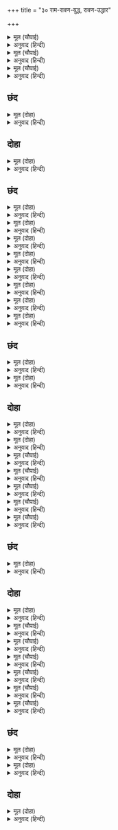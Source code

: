 +++
title = "३० राम-रावण-युद्ध, रावण-उद्धार"

+++


<details><summary>मूल (चौपाई)</summary>

इहाँ अर्धनिसि रावनु जागा।  
निज सारथि सन खीझन लागा॥  
सठ रनभूमि छड़ाइसि मोही।  
धिग धिग अधम मंदमति तोही॥
</details>

<details><summary>अनुवाद (हिन्दी)</summary>

इकडे अर्ध्या रात्री रावण मूर्च्छेतून जागा झाला आणि आपल्या सारथ्यावर रुष्ट होऊन म्हणू लागला, ‘अरे मूर्खा, तू मला रणभूमीतून दूर केलेस. अरे अधमा, अरे मंदबुद्धीच्या, तुझा धिक्कार असो, धिक्कार असो.’॥ ४॥
</details>

<details><summary>मूल (चौपाई)</summary>

तेहिं पद गहि बहु बिधि समुझावा।  
भोरु भएँ रथ चढ़ि पुनि धावा॥  
सुनि आगवनु दसानन केरा।  
कपि दल खरभर भयउ घनेरा॥
</details>

<details><summary>अनुवाद (हिन्दी)</summary>

सारथ्याने त्याचे पाय धरून अनेक प्रकारे समजावले. सकाळ होताच रावण रथात बसून पुन्हा धावला. रावण येत आहे, हे ऐकून वानरांच्या सेनेत खळबळ माजली.॥ ५॥
</details>

<details><summary>मूल (चौपाई)</summary>

जहँ तहँ भूधर बिटप उपारी।  
धाए कटकटाइ भट भारी॥
</details>

<details><summary>अनुवाद (हिन्दी)</summary>

ते महान वानर योद्धे इकडून तिकडून पर्वत व वृक्ष उपटून घेऊन रागाने दात खात धावून गेले.॥ ६॥
</details>

## छंद


<details><summary>मूल (दोहा)</summary>

धाए जो मर्कट बिकट भालु कराल कर भूधर धरा।  
अति कोप करहिं प्रहार मारत भजि चले रजनीचरा॥  
बिचलाइ दल बलवंत कीसन्ह घेरि पुनि रावनु लियो।  
चहुँ दिसि चपेटन्हि मारि नखन्हि बिदारि तनु ब्याकुल कियो॥
</details>

<details><summary>अनुवाद (हिन्दी)</summary>

ती अक्राळ विक्राळ वानर-अस्वले हातांमध्ये पर्वत घेऊन धावली. ती अत्यंत क्रोधाने प्रहार करीत होती. त्यांनी मारल्यामुळे राक्षस पळून गेले. बलवान वानरांनी शत्रुसेनेला गडबडून टाकले आणि नंतर रावणाला वेढले. चोहीकडून थपडा मारून व नखांनी त्याचे शरीर विदीर्ण करून वानरांनी त्याला व्याकूळ करून टाकले.
</details>

## दोहा


<details><summary>मूल (दोहा)</summary>

देखि महा मर्कट प्रबल रावन कीन्ह बिचार।  
अंतरहित होइ निमिष महुँ कृत माया बिस्तार॥ १००॥
</details>

<details><summary>अनुवाद (हिन्दी)</summary>

वानर फारच प्रबळ होत आहेत, असे पाहून रावणाने विचार केला आणि अदृश्य होऊन क्षणात त्याने माया पसरली.॥ १००॥
</details>

## छंद


<details><summary>मूल (दोहा)</summary>

जब कीन्ह तेहिं पाषंड।  
भए प्रगट जंतु प्रचंड॥  
बेताल भूत पिसाच।  
कर धरें धनु नाराच॥
</details>

<details><summary>अनुवाद (हिन्दी)</summary>

त्याने माया टाकताच भयंकर जीव प्रकट झाले. वेताळ, भूत आणि पिशाच हे हातामध्ये धनुष्यबाण घेऊन प्रकट झाले. ॥ १॥
</details>

<details><summary>मूल (दोहा)</summary>

जोगिनि गहें करबाल।  
एक हाथ मनुज कपाल॥  
करि सद्य सोनित पान।  
नाचहिं करहिं बहु गान॥
</details>

<details><summary>अनुवाद (हिन्दी)</summary>

योगिनी एका हातात तलवार आणि दुसऱ्या हातात माणसाची कवटी घेऊन ताजे रक्त पिऊन नाचू लागल्या आणि तऱ्हेतऱ्हेची गाणी गाऊ लागल्या.॥ २॥
</details>

<details><summary>मूल (दोहा)</summary>

धरु मारु बोलहिं घोर।  
रहि पूरि धुनि चहुँ ओर॥  
मुख बाइ धावहिं खान।  
तब लगे कीस परान॥
</details>

<details><summary>अनुवाद (हिन्दी)</summary>

त्या ‘पकडा, मारा’ इत्यादी कर्कश आवाजात बोलत होत्या. चारी दिशा या आवाजाने भरून गेल्या. त्या तोंड उघडून खाण्यासाठी धावल्या, तेव्हा वानर पळू लागले.॥३॥
</details>

<details><summary>मूल (दोहा)</summary>

जहँ जाहिं मर्कट भागि।  
तहँ बरत देखहिं आगि॥  
भए बिकल बानर भालु।  
पुनि लाग बरषै बालु॥
</details>

<details><summary>अनुवाद (हिन्दी)</summary>

वानर पळून जिथे जिथे जात, तिथे आग लागलेली दिसे. वानर-अस्वले व्याकूळ झाले. मग रावण वाळूचा वर्षाव करू लागला. ॥ ४॥
</details>

<details><summary>मूल (दोहा)</summary>

जहँ तहँ थकित करि कीस।  
गर्जेउ बहुरि दससीस॥  
लछिमन कपीस समेत।  
भए सकल बीर अचेत॥
</details>

<details><summary>अनुवाद (हिन्दी)</summary>

वानरांना जिकडे तिकडे दमवून रावण पुन्हा गरजला. त्यामुळे लक्ष्मण आणि सुग्रीव यांच्यासह सर्व वीर बेशुद्ध झाले.॥ ५॥
</details>

<details><summary>मूल (दोहा)</summary>

हा राम हा रघुनाथ।  
कहि सुभट मीजहिं हाथ॥  
एहि बिधि सकल बल तोरि।  
तेहिं कीन्ह कपट बहोरि॥
</details>

<details><summary>अनुवाद (हिन्दी)</summary>

‘हाय राम, हाय राम’ असे ओरडत श्रेष्ठ योद्धे हात चोळत बसले. अशा प्रकारे रावणाने सर्वांची दमछाक केल्यावर दुसरी माया केली.॥ ६॥
</details>

<details><summary>मूल (दोहा)</summary>

प्रगटेसि बिपुल हनुमान।  
धाए गहे पाषान॥  
तिन्ह रामु घेरे जाइ।  
चहुँ दिसि बरूथ बनाइ॥
</details>

<details><summary>अनुवाद (हिन्दी)</summary>

त्याने अनेक हनुमान प्रकट केले. ते पाषाण घेऊन धावले. त्यांनी चार तुकडॺा करून श्रीरामांना घेरले.॥ ७॥
</details>

<details><summary>मूल (दोहा)</summary>

मारहु धरहु जनि जाइ।  
कटकटहिं पूँछ उठाइ॥  
दहँ दिसि लँगूर बिराज।  
तेहिं मध्य कोसलराज॥
</details>

<details><summary>अनुवाद (हिन्दी)</summary>

ते शेपूट वर करून दात कटकटत ओरडू लागले. ‘मारा, पकडा, त्याला जाऊ देऊ नका.’ त्याच्या शेपटॺा दाही दिशेंना शोभत होत्या आणि त्यामध्ये कोसलराज श्रीराम होते.॥ ८॥
</details>

## छंद


<details><summary>मूल (दोहा)</summary>

तेहिं मध्य कोसलराज सुंदर स्याम तन सोभा लही।  
जनु इंद्रधनुष अनेक की बर बारि तुंग तमालही॥  
प्रभु देखि हरष बिषाद उर सुर बदत जय जय जय करी।  
रघुबीर एकहिं तीर कोपि निमेष महुँ माया हरी॥ १॥
</details>

<details><summary>अनुवाद (हिन्दी)</summary>

त्यांच्यामध्ये कोसलराज श्रीरामांचे शरीर असे शोभत होते की, जणू उंच तमाल वृक्षासाठी अनेक इंद्रधनुष्यांचे छान कुंपण बनविले असावे. प्रभूंना पाहून देव हर्ष व विषादयुक्त मनाने ‘जय, जय, जय’ असे म्हणू लागले. तेव्हा श्रीरघुवीरांनी क्रोधाने एकाच बाणाने एका निमिषात रावणाची सर्व माया हरण केली.॥ १॥
</details>

<details><summary>मूल (दोहा)</summary>

माया बिगत कपि भालु हरषे बिटप गिरि गहि सब फिरे।  
सर निकर छाड़े राम रावन बाहु सिर पुनि महि गिरे॥  
श्रीराम रावन समर चरित अनेक कल्प जो गावहीं।  
सत सेष सारद निगम कबि तेउ तदपि पार न पावहीं॥ २॥
</details>

<details><summary>अनुवाद (हिन्दी)</summary>

माया दूर होताच वानर-अस्वले आनंदित झाली आणि वृक्ष व पर्वत उचलून सर्व परतले. श्रीरामांनी बाणांचे समूह सोडले. त्यामुळे रावणाचे हात व मुंडकी पुन्हा तुटून पृथ्वीवर खाली पडली. श्रीराम व रावण यांच्या युद्धाचे वर्णन शेकडो शेष, सरस्वती, वेद आणि कवी अनेक कल्पांपर्यंत गात राहिले, तरीही ते संपवू शकणार नाहीत.॥ २॥
</details>

## दोहा


<details><summary>मूल (दोहा)</summary>

ताके गुन गन कछु कहे जड़मति तुलसीदास।  
जिमि निज बल अनुरूप ते माछी उड़इ अकास॥ १०१(क)॥
</details>

<details><summary>अनुवाद (हिन्दी)</summary>

त्याच युद्धाचे काहीसे गुणगान मंदबुद्धीच्या तुलसीदासाने केले आहे, ज्याप्रमाणे माशीसुद्धा आपल्या सामर्थ्यानुसार आकाशात उडते.॥ १०१(क)॥
</details>

<details><summary>मूल (दोहा)</summary>

काटे सिर भुज बार बहु मरत न भट लंकेस।  
प्रभु क्रीड़त सुर सिद्ध मुनि ब्याकुल देखि कलेस॥ १०१(ख)॥
</details>

<details><summary>अनुवाद (हिन्दी)</summary>

शिरे व भुजा अनेक वेळा तोडल्या; तरीही वीर रावण मरत नव्हता. प्रभू तर क्रीडा करीत होते; परंतु मुनी, सिद्ध व देवता प्रभूंना होणारे क्लेश पाहून व्याकूळ झाले.॥ १०१(ख)॥
</details>

<details><summary>मूल (चौपाई)</summary>

काटत बढ़हिं सीस समुदाई।  
जिमि प्रति लाभ लोभ अधिकाई॥  
मरइ न रिपु श्रम भयउ बिसेषा।  
राम बिभीषन तन तब देखा॥
</details>

<details><summary>अनुवाद (हिन्दी)</summary>

ज्याप्रमाणे लाभ झाल्यावर लोभ वाढतो, त्याप्रमाणे रावणाची मुंडकी तोडताच ती वाढत जात होती. शत्रू मरत नव्हता आणि त्रास वाढला होता. तेव्हा श्रीरामचंद्रांनी बिभीषणाकडे पाहिले.॥ १॥
</details>

<details><summary>मूल (चौपाई)</summary>

उमा काल मर जाकीं ईछा।  
सो प्रभु जन कर प्रीति परीछा॥  
सुनु सरबग्य चराचर नायक।  
प्रनतपाल सुर मुनि सुखदायक॥
</details>

<details><summary>अनुवाद (हिन्दी)</summary>

शिव म्हणतात, ‘हे उमा, ज्यांच्या मनात इच्छा येताच कालसुद्धा मरून जातो, तेच प्रभू हे सेवकांच्या प्रेमाची परीक्षा घेत होते.’ बिभीषण म्हणाला, ‘हे सर्वज्ञ, हे चराचराचे स्वामी, हे शरणागताचे पालन करणारे, हे देव आणि मुनींना सुख देणारे, ऐका.॥ २॥
</details>

<details><summary>मूल (चौपाई)</summary>

नाभिकुंड पियूष बस याकें।  
नाथ जिअत रावनु बल ताकें॥  
सुनत बिभीषन बचन कृपाला।  
हरषि गहे कर बान कराला॥
</details>

<details><summary>अनुवाद (हिन्दी)</summary>

या रावणाच्या नाभिकुंडामध्ये अमृतकलश आहे. हे नाथ, रावण त्याच्याच जोरावर जिवंत आहे.’ बिभीषणाचे बोलणे ऐकताच कृपाळू श्रीरघुनाथांनी आनंदित होऊन विक्राळ बाण हाती घेतले.॥ ३॥
</details>

<details><summary>मूल (चौपाई)</summary>

असुभ होन लागे तब नाना।  
रोवहिं खर सृकाल बहु स्वाना॥  
बोलहिं खग जग आरति हेतू।  
प्रगट भए नभ जहँ तहँ केतू॥
</details>

<details><summary>अनुवाद (हिन्दी)</summary>

त्या प्रसंगी नाना प्रकारचे अपशकुन होऊ लागले. पुष्कळ गाढवे,कोल्हे व कुत्री रडू लागली. जगात होणाऱ्या अशुभाची सूचना देण्यासाठी पक्षी कलकलाट करू लागले. आकाशात जिकडे तिकडे धूमकेतू प्रकट झाले.॥ ४॥
</details>

<details><summary>मूल (चौपाई)</summary>

दस दिसि दाह होन अति लागा।  
भयउ परब बिनु रबि उपरागा॥  
मंदोदरि उर कंपति भारी।  
प्रतिमा स्रवहिं नयन मग बारी॥
</details>

<details><summary>अनुवाद (हिन्दी)</summary>

दाही दिशांमध्ये धग जाणवू लागली. योग नसताना सूर्यग्रहण होऊ लागले. मंदोदरीचे हृदय धडधडू लागले. मूर्तींच्या नेत्रांतून पाणी वाहू लागले.॥ ५॥
</details>

## छंद


<details><summary>मूल (दोहा)</summary>

प्रतिमा रुदहिं पबिपात नभ अति बात बह डोलति मही।  
बरषहिं बलाहक रुधिर कच रज असुभ अति सक को कही॥  
उतपात अमित बिलोकि नभ सुर बिकल बोलहिं जय जए।  
सुर सभय जानि कृपाल रघुपति चाप सर जोरत भए॥
</details>

<details><summary>अनुवाद (हिन्दी)</summary>

मूर्ती रडू लागल्या, आकाशातून वज्रपात होऊ लागले. अत्यंत प्रचंड वारे वाहू लागले. पृथ्वीवर भूकंप होऊ लागले. मेघ रक्त, केस व धुळीचा वर्षाव करू लागले. अशा प्रकारे इतक्या अमंगल घटना घडू लागल्या की, त्यांचे वर्णन कोण करू शकेल? अपरिमित उत्पात पाहून आकाशामध्ये देव व्याकूळ होऊन जयजयकार करू लागले. देव भयभीत झाल्याचे पाहून कृपाळू श्रीरघुनाथ धनुष्यावर बाण चढवू लागले.
</details>

## दोहा


<details><summary>मूल (दोहा)</summary>

खैंचि सरासन श्रवन लगि छाड़े सर एकतीस।  
रघुनायक सायक चले मानहुँ काल फनीस॥ १०२॥
</details>

<details><summary>अनुवाद (हिन्दी)</summary>

कानांपर्यंत धनुष्य खेचून श्रीरघुनाथांनी एकतीस बाण सोडले. ते श्रीरामचंद्रांचे बाण जणू कालसर्पांप्रमाणे सुटले.॥ १०२॥
</details>

<details><summary>मूल (चौपाई)</summary>

सायक एक नाभि सर सोषा।  
अपर लगे भुज सिर करि रोषा॥  
लै सिर बाहु चले नाराचा।  
सिर भुज हीन रुंड महि नाचा॥
</details>

<details><summary>अनुवाद (हिन्दी)</summary>

एका बाणाने रावणाच्या नाभीतील अमृतकुंड शोषून टाकले. उरलेले तीस बाण अत्यंत त्वेषाने त्याच्या शिरांना व भुजांना लागले. बाण शिरे व भुजा तोडून घेऊन गेले. मग शिर व भुजाविहीन रावणाचे धड पृथ्वीवर नाचू लागले.॥ १॥
</details>

<details><summary>मूल (चौपाई)</summary>

धरनि धसइ धर धाव प्रचंडा।  
तब सर हति प्रभु कृत दुइ खंडा॥  
गर्जेउ मरत घोर रव भारी।  
कहाँ रामु रन हतौं पचारी॥
</details>

<details><summary>अनुवाद (हिन्दी)</summary>

धड प्रचंड वेगाने धावत होते, त्यामुळे धरती खचू लागली. तेव्हा प्रभूंनी बाण मारून त्याचे दोन तुकडे केले. मरताना रावण मोठॺा भयंकर आवाजाने गर्जून म्हणाला, ‘राम कुठे आहे? मी त्याला आव्हान देऊन युद्धात मारीन.’॥ २॥
</details>

<details><summary>मूल (चौपाई)</summary>

डोली भूमि गिरत दसकंधर।  
छुभित सिंधु सरि दिग्गज भूधर॥  
धरनि परेउ द्वौ खंड बढ़ाई।  
चापि भालु मर्कट समुदाई॥
</details>

<details><summary>अनुवाद (हिन्दी)</summary>

रावणाचे धड पडताच पृथ्वी हादरली. समुद्र, नद्या, दिग्गज आणि पर्वत थरारले. रावणाच्या धडाचे दोन तुकडे खाली पडताना त्याने अस्वले व वानर यांच्या समुदायाला चिरडले.॥ ३॥
</details>

<details><summary>मूल (चौपाई)</summary>

मंदोदरि आगें भुज सीसा।  
धरि सर चले जहाँ जगदीसा॥  
प्रबिसे सब निषंग महुँ जाई।  
देखि सुरन्ह दुंदुभीं बजाई॥
</details>

<details><summary>अनुवाद (हिन्दी)</summary>

राम-बाण रावणाच्या भुजा व मुंडकी मंदोदरीसमोर ठेवून जगदीश्वर रामांकडे परत आले. सर्व बाण भात्यात जाऊन बसले. हे पाहून देवांनी नगारे वाजविले.॥ ४॥
</details>

<details><summary>मूल (चौपाई)</summary>

तासु तेज समान प्रभु आनन।  
हरषे देखि संभु चतुरानन॥  
जय जय धुनि पूरी ब्रह्मंडा।  
जय रघुबीर प्रबल भुजदंडा॥
</details>

<details><summary>अनुवाद (हिन्दी)</summary>

रावणाचे तेज प्रभूंच्या मुखात सामावून गेले. हे पाहून शिव व ब्रह्मदेव आनंदित झाले. संपूर्ण ब्रह्मांड जय-जयकाराने भरून गेले. ‘प्रबळ भुजदंड असलेल्या श्रीरघुवीरांचा विजय असो.’॥ ५॥
</details>

<details><summary>मूल (चौपाई)</summary>

बरषहिं सुमन देव मुनि बृंदा।  
जय कृपाल जय जयति मुकुंदा॥
</details>

<details><summary>अनुवाद (हिन्दी)</summary>

देव आणि मुनींचे समूह फुलांचा वर्षाव करीत होते आणि म्हणत होते की, ‘कृपाळू रामांचा विजय असो, मुकुंदांचा विजय असो, विजय असो.॥ ६॥
</details>

## छंद


<details><summary>मूल (दोहा)</summary>

जय कृपा कंद मुकुंद द्वंद हरन सरन सुखप्रद प्रभो।  
खल दल बिदारन परम कारन कारुनीक सदा बिभो॥  
सुर सुमन बरषहिं हरष संकुल बाज दुंदुभि गहगही।  
संग्राम अंगन राम अंग अनंग बहु सोभा लही॥ १॥
</details>

<details><summary>अनुवाद (हिन्दी)</summary>

हे कृपेचा वर्षाव करणारे, हे मोक्षदाते मुकुंद, हे राग-द्वेषादी द्वंद्वे हरण करणारे, हे शरणागताला सुख देणारे प्रभो, हे दुष्ट-दलाला विदीर्ण करणारे, हे कारणांचे परम कारण, हे सदा करुणा करणारे, हे सर्वव्यापक विभो, तुमचा विजय असो.’ देव आनंदाने फुले उधळत होते, धडाधड नगारे वाजवीत होते. रणभूमीमध्ये श्रीरामांच्या विग्रहाला असंख्य कामदेवांची शोभा प्राप्त झाली होती.॥ १॥
</details>

<details><summary>मूल (दोहा)</summary>

सिर जटा मुकुट प्रसून बिच बिच अति मनोहर राजहीं।  
जनु नीलगिरि पर तड़ित पटल समेत उडुगन भ्राजहीं॥  
भुजदंड सर कोदंड फेरत रुधिर कन तन अति बने।  
जनु रायमुनीं तमाल पर बैठीं बिपुल सुख आपने॥ २॥
</details>

<details><summary>अनुवाद (हिन्दी)</summary>

त्यांच्या शिरावर जटांचा मुकुट होता. त्यामध्ये मधून मधून अत्यंत मनोहर पुष्पे शोभत होती. जणू निळ्या पर्वतावर विजेच्या समूहांसह नक्षत्रे शोभून दिसत होती. श्रीराम आपल्या भुजदंडांनी बाण व धनुष्य फिरवीत होते. शरीरावर रक्ताचे कण अत्यंत सुंदर वाटत होते, जणू तमालवृक्षावर पुष्कळशा लालसर चिमण्या आपल्या महान सुखात मग्न होऊन स्थिर बसल्या होत्या.॥ २॥
</details>

## दोहा


<details><summary>मूल (दोहा)</summary>

कृपादृष्टि करि बृष्टि प्रभु अभय किए सुर बृंद।  
भालु कीस सब हरषे जय सुख धाम मुकुंद॥ १०३॥
</details>

<details><summary>अनुवाद (हिन्दी)</summary>

प्रभू श्रीरामचंद्रांनी कृपा-दृष्टीचा वर्षाव करून देव-समाजाला निर्भय करून टाकले. सर्व वानर-अस्वले आनंदाने ‘सुखधाम मुकुंदांचा विजय असो’ अशा घोषणा देत होती.॥ १०३॥
</details>
